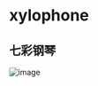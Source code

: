 # xylophone
## 七彩钢琴
![image](https://github.com/282207134/xylophone/assets/83965106/d1620297-e33b-42ab-ac3d-9149c017ff65)

